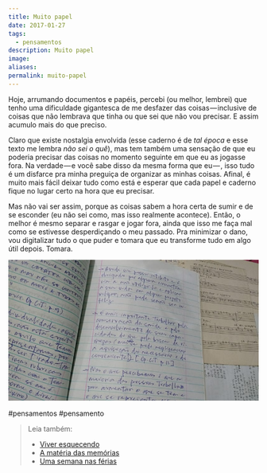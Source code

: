 ```yaml
---
title: Muito papel
date: 2017-01-27
tags:
  - pensamentos
description: Muito papel
image: 
aliases:
permalink: muito-papel
---
```

Hoje, arrumando documentos e papéis, percebi (ou melhor, lembrei) que tenho uma dificuldade gigantesca de me desfazer das coisas — inclusive de coisas que não lembrava que tinha ou que sei que não vou precisar. E assim acumulo mais do que preciso.

Claro que existe nostalgia envolvida (esse caderno é de _tal época_ e esse texto me lembra _não sei o quê_), mas tem também uma sensação de que eu poderia precisar das coisas no momento seguinte em que eu as jogasse fora. Na verdade — e você sabe disso da mesma forma que eu — , isso tudo é um disfarce pra minha preguiça de organizar as minhas coisas. Afinal, é muito mais fácil deixar tudo como está e esperar que cada papel e caderno fique no lugar certo na hora que eu precisar.

Mas não vai ser assim, porque as coisas sabem a hora certa de sumir e de se esconder (eu não sei como, mas isso realmente acontece). Então, o melhor é mesmo separar e rasgar e jogar fora, ainda que isso me faça mal como se estivesse desperdiçando o meu passado. Pra minimizar o dano, vou digitalizar tudo o que puder e tomara que eu transforme tudo em algo útil depois. Tomara.

<img src="/assets/img/muito-papel-medium.jpeg">


#pensamentos #pensamento

> Leia também:
> - <a href="/viver-esquecendo">Viver esquecendo</a>
> - <a href="/a-materia-das-memorias">A matéria das memórias</a>
> - <a href="/uma-semana-nas-ferias">Uma semana nas férias</a>
